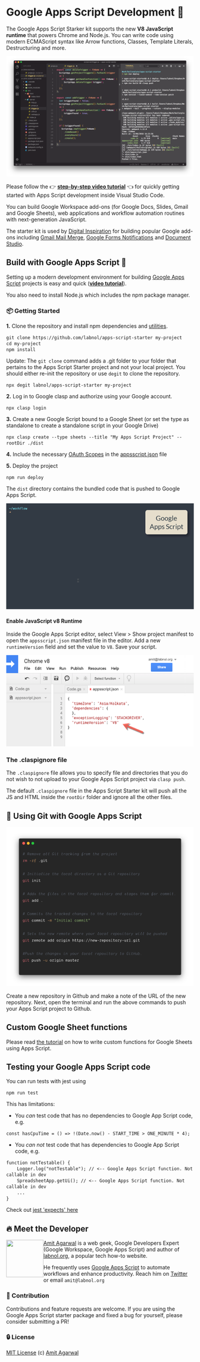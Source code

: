 # Google Apps Script Development 💯

The Google Apps Script Starker kit supports the new **V8 JavaScript runtime** that powers Chrome and Node.js. You can write code using modern ECMAScript syntax like Arrow functions, Classes, Template Literals, Destructuring and more.

![Google Apps Script Development with ES6](images/google-apps-script-development.png)

Please follow the 👉 **[step-by-step video tutorial](https://www.youtube.com/watch?v=KxdCIbeO4Uk)** 👈 for quickly getting started with Apps Script development inside Visual Studio Code.

You can build Google Workspace add-ons (for Google Docs, Slides, Gmail and Google Sheets), web applications and workflow automation routines with next-generation JavaScript.

The starter kit is used by [Digital Inspiration](https://digitalinspiration.com/) for building popular Google add-ons including [Gmail Mail Merge](https://workspace.google.com/marketplace/app/mail_merge_with_attachments/223404411203), [Google Forms Notifications](https://workspace.google.com/marketplace/app/email_notifications_for_google_forms/984866591130) and [Document Studio](https://workspace.google.com/marketplace/app/document_studio/429444628321).

## Build with Google Apps Script 🚀

Setting up a modern development environment for building [Google Apps Script](https://www.labnol.org/topic/google-apps-script/) projects is easy and quick (**[video tutorial](https://www.youtube.com/watch?v=KxdCIbeO4Uk)**).

You also need to install Node.js which includes the npm package manager.

### :package: Getting Started

**1.** Clone the repository and install npm dependencies and [utilities](TOOLS.md).

```
git clone https://github.com/labnol/apps-script-starter my-project
cd my-project
npm install
```

Update: The `git clone` command adds a .git folder to your folder that pertains to the Apps Script Starter project and not your local project. You should either re-init the repository or use `degit` to clone the repository.

```
npx degit labnol/apps-script-starter my-project
```

**2.** Log in to Google clasp and authorize using your Google account.

```
npx clasp login
```

**3.** Create a new Google Script bound to a Google Sheet (or set the type as standalone to create a standalone script in your Google Drive)

```
npx clasp create --type sheets --title "My Apps Script Project" --rootDir ./dist
```

**4.** Include the necessary [OAuth Scopes](./scopes.md) in the [appsscript.json](./appsscript.json) file

**5.** Deploy the project

```
npm run deploy
```

The `dist` directory contains the bundled code that is pushed to Google Apps Script.

![Google Apps Script - Setup Development Environment](images/npm-install.gif)

#### Enable JavaScript v8 Runtime

Inside the Google Apps Script editor, select View > Show project manifest to open the `appsscript.json` manifest file in the editor. Add a new `runtimeVersion` field and set the value to `V8`. Save your script.

![Google Apps Script - v8 Runtime](images/apps-script-v8.png)

### The .claspignore file

The `.claspignore` file allows you to specify file and directories that you do not wish to not upload to your Google Apps Script project via `clasp push`.

The default `.claspignore` file in the Apps Script Starter kit will push all the JS and HTML inside the `rootDir` folder and ignore all the other files.

## :beginner: Using Git with Google Apps Script

![Google Apps Script - Github](images/github-apps-script.png)

Create a new repository in Github and make a note of the URL of the new repository. Next, open the terminal and run the above commands to push your Apps Script project to Github.

## Custom Google Sheet functions

Please read [the tutorial](./FUNCTIONS.md) on how to write custom functions for Google Sheets using Apps Script.

## Testing your Google Apps Script code

You can run tests with jest using

```
npm run test
```

This has limitations:

- You _can_ test code that has no dependencies to Google App Script code, e.g.

```
const hasCpuTime = () => !(Date.now() - START_TIME > ONE_MINUTE * 4);

```

- You _can not_ test code that has dependencies to Google App Script code, e.g.

```
function notTestable() {
    Logger.log("notTestable"); // <-- Google Apps Script function. Not callable in dev
    SpreadsheetApp.getUi(); // <-- Google Apps Script function. Not callable in dev
    ...
}
```

Check out [jest 'expects' here](https://jestjs.io/docs/expect)

## :fire: Meet the Developer

<img align="left" width="100" height="100" src="https://pbs.twimg.com/profile_images/1320276905271070727/zQUrdqxO_200x200.jpg">

[Amit Agarwal](https://www.labnol.org/about) is a web geek, Google Developers Expert (Google Workspace, Google Apps Script) and author of [labnol.org](https://www.labnol.org/), a popular tech how-to website.

He frequently uses [Google Apps Script](https://ctrlq.org/) to automate workflows and enhance productivity. Reach him on [Twitter](https://twitter.com/labnol) or email `amit@labnol.org`

### :cherry_blossom: Contribution

Contributions and feature requests are welcome. If you are using the Google Apps Script starter package and fixed a bug for yourself, please consider submitting a PR!

### :lock: License

[MIT License](https://github.com/labnol/apps-script-starter/blob/master/LICENSE) (c) [Amit Agarwal](https://www.labnol.org/about/)
